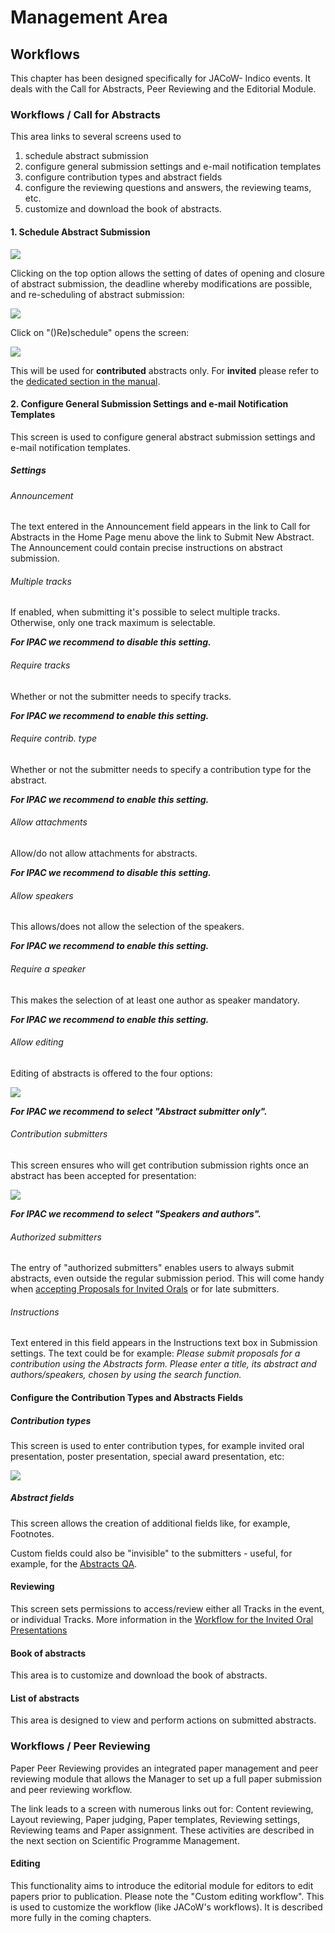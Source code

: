 # Management Area

## Workflows

This chapter has been designed specifically for JACoW-
Indico events. It deals with the Call for Abstracts, Peer
Reviewing and the Editorial Module.

### Workflows / Call for Abstracts

This area links to several screens used to

1. schedule abstract submission
2. configure general submission settings and e-mail
   notification templates
3. configure contribution types and abstract fields
4. configure the reviewing questions and answers, the reviewing teams, etc.
5. customize and download the book of abstracts.

#### 1. Schedule Abstract Submission

![](img/call4abstracts.png)

Clicking on the top option allows the setting of dates of
opening and closure of abstract submission, the deadline
whereby modifications are possible, and re-scheduling of
abstract submission:

![](img/call4abstracts-schedule.png)

Click on "()Re)schedule" opens the screen:

![](img/call4abstracts-schedule-details.png)

This will be used for **contributed** abstracts only. For **invited** please refer to the [dedicated section in the manual](../InvitedOrals/SScall.md).

#### 2. Configure General Submission Settings and e-mail Notification Templates

This screen is used to configure general abstract submission settings and e-mail notification templates.

##### Settings

###### Announcement

The text entered in the Announcement field appears in the link to Call for Abstracts in the Home Page menu above the link to Submit New Abstract. The Announcement could contain precise instructions on abstract submission.

###### Multiple tracks

If enabled, when submitting it's possible to select multiple tracks. Otherwise, only one track maximum is selectable.

***For IPAC we recommend to disable this setting.***

###### Require tracks

Whether or not the submitter needs to specify tracks. 

***For IPAC we recommend to enable this setting.***

###### Require contrib. type

Whether or not the submitter needs to specify a contribution type for the abstract.

***For IPAC we recommend to enable this setting.***

###### Allow attachments

Allow/do not allow attachments for abstracts.

***For IPAC we recommend to disable this setting.***

###### Allow speakers

This allows/does not allow the selection of the speakers.

***For IPAC we recommend to enable this setting.***

###### Require a speaker

This makes the selection of at least one author as speaker
mandatory.

***For IPAC we recommend to enable this setting.***

###### Allow editing

Editing of abstracts is offered to the four options:

![](img/call4abstracts-allowediting.png)

***For IPAC we recommend to select "Abstract submitter only".***

###### Contribution submitters

This screen ensures who will get contribution submission
rights once an abstract has been accepted for presentation:

![](img/call4abstracts-contribution_submitters.png)

***For IPAC we recommend to select "Speakers and authors".***

###### Authorized submitters

The entry of "authorized submitters" enables users to always submit abstracts, even outside the regular submission period. This will come handy when [accepting Proposals for Invited Orals](../InvitedOrals/intro.md) or for late submitters.

###### Instructions

Text entered in this field appears in the Instructions text
box in Submission settings. The text could be for
example: *Please submit proposals for a contribution using the Abstracts form. Please enter a title, its abstract and authors/speakers, chosen by using the search
function.*

#### Configure the Contribution Types and Abstracts Fields

##### Contribution types

This screen is used to enter contribution types, for  example invited oral presentation, poster presentation, special award presentation, etc:

![](img/call4abstracts-contribution_types.png)

##### Abstract fields

This screen allows the creation of additional fields like, for example, Footnotes.

Custom fields could also be "invisible" to the submitters - useful, for example, for the [Abstracts QA]().

#### Reviewing

This screen sets permissions to access/review either all Tracks in the event, or individual Tracks. More information in the [Workflow for the Invited Oral Presentations](../InvitedOrals/intro.md)

#### Book of abstracts

This area is to customize and download the book of abstracts.

#### List of abstracts

This area is designed to view and perform actions on submitted
abstracts. 

### Workflows / Peer Reviewing

Paper Peer Reviewing provides an integrated paper
management and peer reviewing module that allows the
Manager to set up a full paper submission and peer
reviewing workflow.

The link leads to a screen with numerous links out for:
Content reviewing, Layout reviewing, Paper judging,
Paper templates, Reviewing settings, Reviewing teams
and Paper assignment. These activities are described in
the next section on Scientific Programme Management.

#### Editing

This functionality aims to introduce the editorial
module for editors to edit papers prior to publication.
Please note the "Custom editing workflow". This is used
to customize the workflow (like JACoW's workflows). It
is described more fully in the coming chapters.
